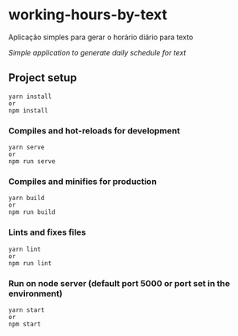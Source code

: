 # working-hours-by-text
Aplicação simples para gerar o horário diário para texto

<i>Simple application to generate daily schedule for text</i>
## Project setup
```
yarn install
or
npm install
```

### Compiles and hot-reloads for development
```
yarn serve
or
npm run serve
```

### Compiles and minifies for production
```
yarn build
or
npm run build
```

### Lints and fixes files
```
yarn lint
or
npm run lint
```
### Run on node server (default port 5000 or port set in the environment)
```
yarn start
or
npm start
```